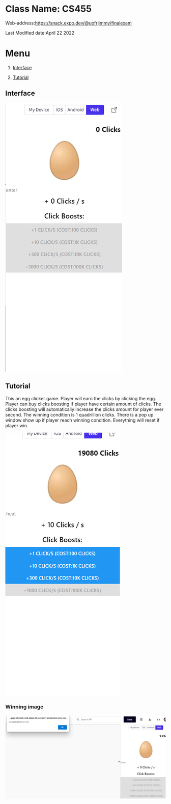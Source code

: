 #  Class Name: CS455

 Web-address:https://snack.expo.dev/@uofrjimmy/finalexam 
 
 Last Modified date:April 22 2022

# Menu

1. [Interface](#Interface)

2. [Tutorial](#Tutorial)


## Interface
![interface](githubimage/interface.PNG)

## Tutorial

This an egg clicker game. Player will earn the clicks by clicking the egg. Player can buy clicks boosting if player have certain amount of clicks. The clicks boosting will automatically increase the clicks amount for player ever second. The winning condition is 1 quadrillion clicks. There is a pop up window show up if player reach winning condition. Everything will reset if player win.

![Tutorial](githubimage/tutor.PNG)

### Winning image

![win](githubimage/win.PNG)





